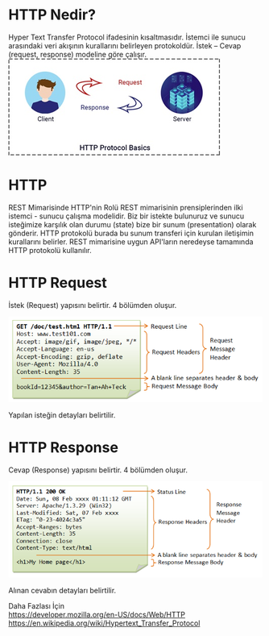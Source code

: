 # HTTP Nedir?
Hyper Text Transfer Protocol ifadesinin kısaltmasıdır. İstemci ile sunucu arasındaki veri akışının kurallarını belirleyen protokoldür. İstek – Cevap (request, response) modeline göre çalışır.  
![image1](https://raw.githubusercontent.com/Kodluyoruz/taskforce/main/rest-api/http-nedir/figures/HTTP.jpeg)  

# HTTP

REST Mimarisinde HTTP'nin Rolü
REST mimarisinin prensiplerinden ilki istemci - sunucu çalışma modelidir. Biz bir istekte bulunuruz ve sunucu isteğimize karşılık olan durumu (state) bize bir sunum (presentation) olarak gönderir. HTTP protokolü burada bu sunum transferi için kurulan iletişimin kurallarını belirler. REST mimarisine uygun API'ların neredeyse tamamında HTTP protokolü kullanılır.

# HTTP Request
İstek (Request) yapısını belirtir. 4 bölümden oluşur.  

![image2](https://raw.githubusercontent.com/Kodluyoruz/taskforce/main/rest-api/http-nedir/figures/Request.png)  


Yapılan isteğin detayları belirtilir.

# HTTP Response
Cevap (Response) yapısını belirtir. 4 bölümden oluşur.  

![image3](https://raw.githubusercontent.com/Kodluyoruz/taskforce/main/rest-api/http-nedir/figures/Response.png)  


Alınan cevabın detayları belirtilir.   


Daha Fazlası İçin  
https://developer.mozilla.org/en-US/docs/Web/HTTP  
https://en.wikipedia.org/wiki/Hypertext_Transfer_Protocol   
